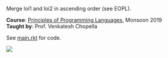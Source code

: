 Merge loi1 and loi2 in ascending order (see EOPL).

**Course**: [Principles of Programming Languages], Monsoon 2019<br>
**Taught by**: Prof. Venkatesh Chopella

See [main.rkt] for code.

![](https://ga-beacon.deno.dev/G-G1E8HNDZYY:v51jklKGTLmC3LAZ4rJbIQ/github.com/moocf/list-merge.racket)

[Principles of Programming Languages]: https://github.com/iiithf/principles-of-programming-languages
[main.rkt]: main.rkt
